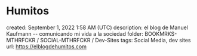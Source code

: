 # Humitos

created: September 1, 2022 1:58 AM (UTC)
description: el blog de Manuel Kaufmann -- comunicando mi vida a la sociedad
folder: BOOKMRKS-MTHRFCKR / SOCIAL-MTHRFCKR / Dev-Sites
tags: Social Media, dev sites
url: https://elblogdehumitos.com